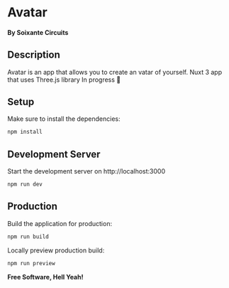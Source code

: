 
# Avatar 
#### By Soixante Circuits

## Description

Avatar is an app that allows you to create an vatar of yourself.
  Nuxt 3 app that uses Three.js library
  In progress 🚧

## Setup

Make sure to install the dependencies:

```bash
npm install
```

## Development Server

Start the development server on http://localhost:3000

```bash
npm run dev
```

## Production

Build the application for production:

```bash
npm run build
```

Locally preview production build:

```bash
npm run preview
```

**Free Software, Hell Yeah!**